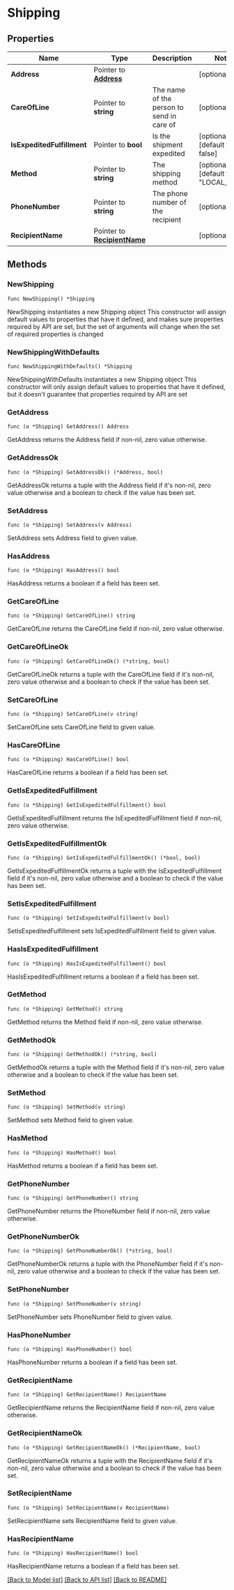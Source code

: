 # Shipping

## Properties

Name | Type | Description | Notes
------------ | ------------- | ------------- | -------------
**Address** | Pointer to [**Address**](Address.md) |  | [optional] 
**CareOfLine** | Pointer to **string** | The name of the person to send in care of | [optional] 
**IsExpeditedFulfillment** | Pointer to **bool** | Is the shipment expedited | [optional] [default to false]
**Method** | Pointer to **string** | The shipping method | [optional] [default to "LOCAL_MAIL"]
**PhoneNumber** | Pointer to **string** | The phone number of the recipient | [optional] 
**RecipientName** | Pointer to [**RecipientName**](RecipientName.md) |  | [optional] 

## Methods

### NewShipping

`func NewShipping() *Shipping`

NewShipping instantiates a new Shipping object
This constructor will assign default values to properties that have it defined,
and makes sure properties required by API are set, but the set of arguments
will change when the set of required properties is changed

### NewShippingWithDefaults

`func NewShippingWithDefaults() *Shipping`

NewShippingWithDefaults instantiates a new Shipping object
This constructor will only assign default values to properties that have it defined,
but it doesn't guarantee that properties required by API are set

### GetAddress

`func (o *Shipping) GetAddress() Address`

GetAddress returns the Address field if non-nil, zero value otherwise.

### GetAddressOk

`func (o *Shipping) GetAddressOk() (*Address, bool)`

GetAddressOk returns a tuple with the Address field if it's non-nil, zero value otherwise
and a boolean to check if the value has been set.

### SetAddress

`func (o *Shipping) SetAddress(v Address)`

SetAddress sets Address field to given value.

### HasAddress

`func (o *Shipping) HasAddress() bool`

HasAddress returns a boolean if a field has been set.

### GetCareOfLine

`func (o *Shipping) GetCareOfLine() string`

GetCareOfLine returns the CareOfLine field if non-nil, zero value otherwise.

### GetCareOfLineOk

`func (o *Shipping) GetCareOfLineOk() (*string, bool)`

GetCareOfLineOk returns a tuple with the CareOfLine field if it's non-nil, zero value otherwise
and a boolean to check if the value has been set.

### SetCareOfLine

`func (o *Shipping) SetCareOfLine(v string)`

SetCareOfLine sets CareOfLine field to given value.

### HasCareOfLine

`func (o *Shipping) HasCareOfLine() bool`

HasCareOfLine returns a boolean if a field has been set.

### GetIsExpeditedFulfillment

`func (o *Shipping) GetIsExpeditedFulfillment() bool`

GetIsExpeditedFulfillment returns the IsExpeditedFulfillment field if non-nil, zero value otherwise.

### GetIsExpeditedFulfillmentOk

`func (o *Shipping) GetIsExpeditedFulfillmentOk() (*bool, bool)`

GetIsExpeditedFulfillmentOk returns a tuple with the IsExpeditedFulfillment field if it's non-nil, zero value otherwise
and a boolean to check if the value has been set.

### SetIsExpeditedFulfillment

`func (o *Shipping) SetIsExpeditedFulfillment(v bool)`

SetIsExpeditedFulfillment sets IsExpeditedFulfillment field to given value.

### HasIsExpeditedFulfillment

`func (o *Shipping) HasIsExpeditedFulfillment() bool`

HasIsExpeditedFulfillment returns a boolean if a field has been set.

### GetMethod

`func (o *Shipping) GetMethod() string`

GetMethod returns the Method field if non-nil, zero value otherwise.

### GetMethodOk

`func (o *Shipping) GetMethodOk() (*string, bool)`

GetMethodOk returns a tuple with the Method field if it's non-nil, zero value otherwise
and a boolean to check if the value has been set.

### SetMethod

`func (o *Shipping) SetMethod(v string)`

SetMethod sets Method field to given value.

### HasMethod

`func (o *Shipping) HasMethod() bool`

HasMethod returns a boolean if a field has been set.

### GetPhoneNumber

`func (o *Shipping) GetPhoneNumber() string`

GetPhoneNumber returns the PhoneNumber field if non-nil, zero value otherwise.

### GetPhoneNumberOk

`func (o *Shipping) GetPhoneNumberOk() (*string, bool)`

GetPhoneNumberOk returns a tuple with the PhoneNumber field if it's non-nil, zero value otherwise
and a boolean to check if the value has been set.

### SetPhoneNumber

`func (o *Shipping) SetPhoneNumber(v string)`

SetPhoneNumber sets PhoneNumber field to given value.

### HasPhoneNumber

`func (o *Shipping) HasPhoneNumber() bool`

HasPhoneNumber returns a boolean if a field has been set.

### GetRecipientName

`func (o *Shipping) GetRecipientName() RecipientName`

GetRecipientName returns the RecipientName field if non-nil, zero value otherwise.

### GetRecipientNameOk

`func (o *Shipping) GetRecipientNameOk() (*RecipientName, bool)`

GetRecipientNameOk returns a tuple with the RecipientName field if it's non-nil, zero value otherwise
and a boolean to check if the value has been set.

### SetRecipientName

`func (o *Shipping) SetRecipientName(v RecipientName)`

SetRecipientName sets RecipientName field to given value.

### HasRecipientName

`func (o *Shipping) HasRecipientName() bool`

HasRecipientName returns a boolean if a field has been set.


[[Back to Model list]](../README.md#documentation-for-models) [[Back to API list]](../README.md#documentation-for-api-endpoints) [[Back to README]](../README.md)


